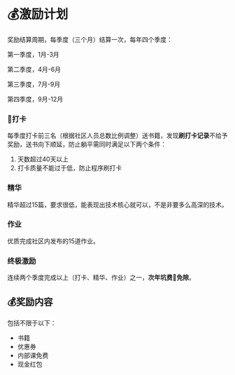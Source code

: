 # 💰激励计划

奖励结算周期，每季度（三个月）结算一次，每年四个季度：

第一季度，1月-3月

第二季度，4月-6月

第三季度，7月-9月

第四季度，9月-12月



### 📅打卡

每季度打卡前三名（根据社区人员总数比例调整）送书籍，发现**刷打卡记录**不给予奖励，送书向下顺延，防止躺平需同时满足以下两个条件：

1. 天数超过40天以上
2. 打卡质量不能过于低，防止程序刷打卡



### 精华

精华超过15篇，要求很低，能表现出技术核心就可以，不是非要多么高深的技术。



### 作业

优质完成社区内发布的15道作业。



### 终极激励

连续两个季度完成以上（打卡、精华、作业）之一，**次年坑费🤩免除**。



## 💰奖励内容

包括不限于以下：

- 书籍
- 优惠券
- 内部课免费
- 现金红包


